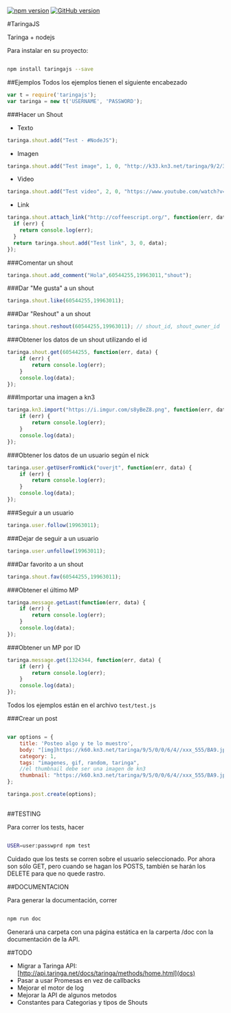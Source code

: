 [![npm version](https://badge.fury.io/js/taringajs.svg)](http://badge.fury.io/js/taringajs) [![GitHub version](https://badge.fury.io/gh/overjt%2Ftaringajs.svg)](http://badge.fury.io/gh/overjt%2Ftaringajs)

#TaringaJS

Taringa + nodejs


Para instalar en su proyecto:
```bash

npm install taringajs --save

```
##Ejemplos
Todos los ejemplos tienen el siguiente encabezado
```javascript
var t = require('taringajs');
var taringa = new t('USERNAME', 'PASSWORD');
```

###Hacer un Shout
* Texto
```javascript
taringa.shout.add("Test - #NodeJS");
```
* Imagen
```javascript
taringa.shout.add("Test image", 1, 0, "http://k33.kn3.net/taringa/9/2/3/6/7/8//djtito08/9B4.jpg"); //La url debe ser de kn3
```
* Video
```javascript
taringa.shout.add("Test video", 2, 0, "https://www.youtube.com/watch?v=l7Fi8-7HRhc");
```
* Link
```javascript
taringa.shout.attach_link("http://coffeescript.org/", function(err, data) {
  if (err) {
    return console.log(err);
  }
  return taringa.shout.add("Test link", 3, 0, data);
});
```

###Comentar un shout
```javascript
taringa.shout.add_comment("Hola",60544255,19963011,"shout");
```

###Dar "Me gusta" a un shout
```javascript
taringa.shout.like(60544255,19963011);
```

###Dar "Reshout" a un shout
```javascript
taringa.shout.reshout(60544255,19963011); // shout_id, shout_owner_id
```

###Obtener los datos de un shout utilizando el id
```javascript
taringa.shout.get(60544255, function(err, data) {
    if (err) {
        return console.log(err);
    }
    console.log(data);
});
```

###Importar una imagen a kn3
```javascript
taringa.kn3.import("https://i.imgur.com/s8yBeZ8.png", function(err, data) {
    if (err) {
        return console.log(err);
    }
    console.log(data);
});
```

###Obtener los datos de un usuario según el nick
```javascript
taringa.user.getUserFromNick("overjt", function(err, data) {
    if (err) {
        return console.log(err);
    }
    console.log(data);
});
```

###Seguir a un usuario
```javascript
taringa.user.follow(19963011);
```

###Dejar de seguir a un usuario
```javascript
taringa.user.unfollow(19963011);
```

###Dar favorito a un shout
```javascript
taringa.shout.fav(60544255,19963011);
```


###Obtener el último MP
```javascript
taringa.message.getLast(function(err, data) {
    if (err) {
        return console.log(err);
    }
    console.log(data);
});
```

###Obtener un MP por ID
```javascript
taringa.message.get(1324344, function(err, data) {
    if (err) {
        return console.log(err);
    }
    console.log(data);
});
```
Todos los ejemplos están en el archivo `test/test.js`

###Crear un post


```javascript

var options = {
    title: 'Posteo algo y te lo muestro',
    body: "[img]https://k60.kn3.net/taringa/9/5/0/0/6/4//xxx_555/BA9.jpg[/img]",
    category: 1,
    tags: "imagenes, gif, random, taringa",
    //el thumbnail debe ser una imagen de kn3
    thumbnail: "https://k60.kn3.net/taringa/9/5/0/0/6/4//xxx_555/BA9.jpg"
};

taringa.post.create(options);
                        

```
##TESTING

Para correr los tests, hacer
```bash

USER=user:passwprd npm test

```

Cuidado que los tests se corren sobre el usuario seleccionado. Por ahora son sólo GET, pero cuando se hagan los POSTS, también se harán los DELETE para que no quede rastro.

##DOCUMENTACION

Para generar la documentación, correr
```bash

npm run doc

```

Generará una carpeta con una página estática en la carperta /doc con la documentación de la API.


##TODO


* Migrar a Taringa API: [http://api.taringa.net/docs/taringa/methods/home.html](docs)
* Pasar a usar Promesas en vez de callbacks
* Mejorar el motor de log
* Mejorar la API de algunos metodos
* Constantes para Categorias y tipos de Shouts